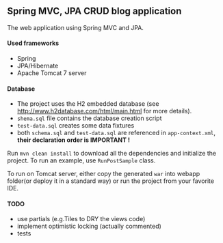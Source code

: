 Spring MVC, JPA CRUD blog application
---

The web application using Spring MVC and JPA.

#### Used frameworks
- Spring
- JPA/Hibernate
- Apache Tomcat 7 server

#### Database

- The project uses the H2 embedded database (see http://www.h2database.com/html/main.html for more details).
- `shema.sql` file contains the database creation script
- `test-data.sql` creates some data fixtures
- both `schema.sql` and `test-data.sql` are referenced in `app-context.xml`, **their declaration order is IMPORTANT !**

Run `mvn clean install` to download all the dependencies and initialize the project.
To run an example, use `RunPostSample` class.

To run on Tomcat server, either copy the generated `war` into webapp folder(or deploy it in a standard way)
or run the project from your favorite IDE.


#### TODO
- use partials (e.g.Tiles to DRY the views code)
- implement optimistic locking (actually commented)
- tests
